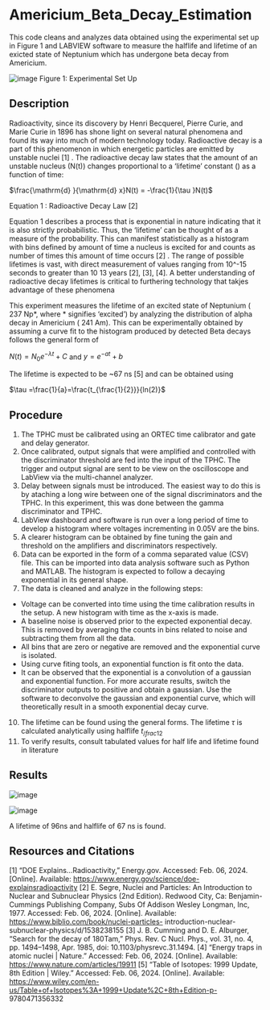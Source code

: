# Americium_Beta_Decay_Estimation
This code cleans and analyzes data obtained using the experimental set up in Figure 1 and LABVIEW software to measure the halflife and lifetime of an exicted state of Neptunium which has undergone beta decay from Americium.

![image](https://github.com/Ekin-Deren-Yelken/Americium_Beta_Decay_Estimation/assets/128660105/4aa90410-460c-4c9d-9b83-b6c13b11948c)
Figure 1: Experimental Set Up

## Description
Radioactivity, since its discovery by Henri Becquerel, Pierre Curie, and Marie Curie in 1896 has shone light on several natural phenomena and found its way into much of modern technology today. Radioactive decay is a part of this phenomenon in which energetic particles are emitted by unstable nuclei [1] . The radioactive decay law states that the amount of an unstable nucleus (N(t)) changes proportional to a ‘lifetime’ constant () as a function of time:

$\frac{\mathrm{d} }{\mathrm{d} x}N(t) = -\frac{1}{\tau }N(t)$

Equation 1 : Radioactive Decay Law [2]

Equation 1 describes a process that is exponential in nature indicating that it is also strictly probabilistic. Thus, the ‘lifetime’ can be thought of as a measure of the probability. This can manifest statistically as a histogram with bins defined by amount of time a nucleus is excited for and counts as number of times this amount of time occurs [2] . The range of possible lifetimes is vast, with direct measurement of values ranging from 10^-15 seconds to greater than 10 13 years [2], [3], [4]. A better understanding of radioactive decay lifetimes is critical to furthering technology that takjes advantage of these phenomena 

This experiment measures the lifetime of an excited state of Neptunium ( 237 Np*, where * signifies ‘excited’) by analyzing the distribution of alpha decay in Americium ( 241 Am). This can be experimentally obtained by assuming a curve fit to the histogram produced by detected Beta decays follows the general form of 

$N(t)=N_{0}e^{-\lambda t}+C$ and $y=e^{-at}+b$

The lifetime is expected to be ~67 ns [5] and can be obtained using

$\tau =\frac{1}{a}=\frac{t_{\frac{1}{2}}}{ln(2)}$

## Procedure
1. The TPHC must be calibrated using an ORTEC time calibrator and gate and delay generator.
2. Once calibrated, output signals that were amplified and controlled with the discriminator threshold are fed into the input of the TPHC. The trigger and output signal are sent to be view on the oscilloscope and LabView via the multi-channel analyzer.
3. Delay between signals must be introduced. The easiest way to do this is by ataching a long wire between one of the signal discriminators and the TPHC. In this experiment, this was done between the gamma discriminator and TPHC.
4. LabView dashboard and software is run over a long period of time to develop a histogram where voltages incrementing in 0.05V are the bins.
5. A clearer histogram can be obtained by fine tuning the gain and threshold on the amplifiers and discriminators respectively.
6. Data can be exported in the form of a comma separated value (CSV) file. This can be imported into data analysis software such as Python and MATLAB. The histogram is expected to follow a decaying exponential in its general shape.
8. The data is cleaned and analyze in the following steps:
- Voltage can be converted into time using the time calibration results in the setup. A new histogram with time as the x-axis is made.
- A baseline noise is observed prior to the expected exponential decay. This is removed by averaging the counts in bins related to noise and subtracting them from all the data.
- All bins that are zero or negative are removed and the exponential curve is isolated.
- Using curve fiting tools, an exponential function is fit onto the data.
- It can be observed that the exponential is a convolution of a gaussian and exponential function. For more accurate results, switch the discriminator outputs to positive and obtain a gaussian. Use the software to deconvolve the gaussian and exponential curve, which will theoretically result in a smooth exponential decay curve.
10. The lifetime can be found using the general forms. The lifetime $\tau$ is calculated analytically using halflife $t_{/frac{1}{2}}$
11. To verify results, consult tabulated values for half life and lifetime found in literature

## Results
![image](https://github.com/Ekin-Deren-Yelken/Americium_Beta_Decay_Estimation/assets/128660105/ec601cca-4324-4ff1-9e86-5580c44d941f)

![image](https://github.com/Ekin-Deren-Yelken/Americium_Beta_Decay_Estimation/assets/128660105/5daf1902-39f1-450f-bee8-96c14736fd14)

A lifetime of 96ns and halflife of 67 ns is found.

## Resources and Citations
[1] “DOE Explains...Radioactivity,” Energy.gov. Accessed: Feb. 06, 2024. [Online]. Available: https://www.energy.gov/science/doe-explainsradioactivity
[2] E. Segre, Nuclei and Particles: An Introduction to Nuclear and Subnuclear Physics (2nd Edition). Redwood City, Ca: Benjamin-Cummings Publishing Company, Subs Of Addison Wesley Longman, Inc, 1977. Accessed: Feb. 06, 2024. [Online]. Available: https://www.biblio.com/book/nuclei-particles- introduction-nuclear-subnuclear-physics/d/1538238155
[3] J. B. Cumming and D. E. Alburger, “Search for the decay of 180Tam,” Phys. Rev. C Nucl. Phys., vol. 31, no. 4, pp. 1494–1498, Apr. 1985, doi: 10.1103/physrevc.31.1494.
[4] “Energy traps in atomic nuclei | Nature.” Accessed: Feb. 06, 2024. [Online]. Available: https://www.nature.com/articles/19911
[5] “Table of Isotopes: 1999 Update, 8th Edition | Wiley.” Accessed: Feb. 06, 2024. [Online]. Available: https://www.wiley.com/en-us/Table+of+Isotopes%3A+1999+Update%2C+8th+Edition-p- 9780471356332

